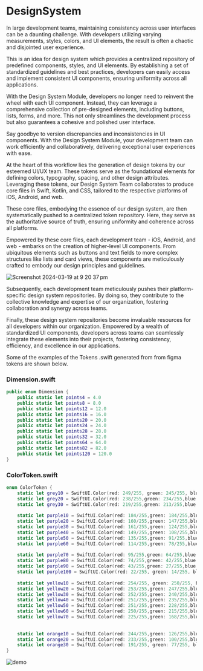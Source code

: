 # DesignSystem

In large development teams, maintaining consistency across user interfaces can be a daunting challenge. With developers utilizing varying measurements, styles, colors, and UI elements, the result is often a chaotic and disjointed user experience.

This is an idea for design system which provides a centralized repository of predefined components, styles, and UI elements. By establishing a set of standardized guidelines and best practices, developers can easily access and implement consistent UI components, ensuring uniformity across all applications.

With the Design System Module, developers no longer need to reinvent the wheel with each UI component. Instead, they can leverage a comprehensive collection of pre-designed elements, including buttons, lists, forms, and more. This not only streamlines the development process but also guarantees a cohesive and polished user interface.

Say goodbye to version discrepancies and inconsistencies in UI components. With the Design System Module, your development team can work efficiently and collaboratively, delivering exceptional user experiences with ease.


At the heart of this workflow lies the generation of design tokens by our esteemed UI/UX team. These tokens serve as the foundational elements for defining colors, typography, spacing, and other design attributes. Leveraging these tokens, our Design System Team collaborates to produce core files in Swift, Kotlin, and CSS, tailored to the respective platforms of iOS, Android, and web.

These core files, embodying the essence of our design system, are then systematically pushed to a centralized token repository. Here, they serve as the authoritative source of truth, ensuring uniformity and coherence across all platforms.

Empowered by these core files, each development team - iOS, Android, and web - embarks on the creation of higher-level UI components. From ubiquitous elements such as buttons and text fields to more complex structures like lists and card views, these components are meticulously crafted to embody our design principles and guidelines.


![Screenshot 2024-03-19 at 9 20 37 pm](https://github.com/GRGBISHOW/DesignSystem/assets/20558114/fbb4f69f-8ff4-44cc-aca0-932678f847c5)


Subsequently, each development team meticulously pushes their platform-specific design system repositories. By doing so, they contribute to the collective knowledge and expertise of our organization, fostering collaboration and synergy across teams.

Finally, these design system repositories become invaluable resources for all developers within our organization. Empowered by a wealth of standardized UI components, developers across teams can seamlessly integrate these elements into their projects, fostering consistency, efficiency, and excellence in our applications.


Some of the examples of the Tokens .swift generated from from figma tokens are shown below.

### Dimension.swift
```swift
public enum Dimension {
    public static let points4 = 4.0
    public static let points8 = 8.0
    public static let points12 = 12.0
    public static let points16 = 16.0
    public static let points20 = 20.0
    public static let points24 = 24.0
    public static let points28 = 28.0
    public static let points32 = 32.0
    public static let points64 = 64.0
    public static let points82 = 82.0
    public static let points120 = 120.0
}
```
### ColorToken.swift
```swift
enum ColorToken {
    static let grey10 = SwiftUI.Color(red: 249/255, green: 245/255, blue: 251/255)
    static let grey20 = SwiftUI.Color(red: 238/255,green: 234/255,blue: 244/255)
    static let grey30 = SwiftUI.Color(red: 219/255,green: 213/255,blue: 232/255)
    
    static let purple10 = SwiftUI.Color(red: 184/255,green: 184/255,blue: 220/255)
    static let purple20 = SwiftUI.Color(red: 160/255,green: 147/255,blue: 188/255)
    static let purple30 = SwiftUI.Color(red: 161/255,green: 124/255,blue: 184/255)
    static let purple40 = SwiftUI.Color(red: 149/255,green: 108/255,blue: 174/255)
    static let purple50 = SwiftUI.Color(red: 135/255,green: 91/255,blue: 168/255)
    static let purple60 = SwiftUI.Color(red: 114/255,green: 78/255,blue: 158/255)
    
    static let purple70 = SwiftUI.Color(red: 95/255,green: 64/255,blue: 153/255)
    static let purple80 = SwiftUI.Color(red: 74/255,green: 42/255,blue: 151/255)
    static let purple90 = SwiftUI.Color(red: 43/255,green: 27/255,blue: 83/255)
    static let purple100 = SwiftUI.Color(red: 22/255, green: 14/255, blue: 45/255)
    
    static let yellow10 = SwiftUI.Color(red: 254/255, green: 250/255, blue: 216/255)
    static let yellow20 = SwiftUI.Color(red: 253/255,green: 247/255,blue: 174/255)
    static let yellow30 = SwiftUI.Color(red: 252/255,green: 240/255,blue: 135/255)
    static let yellow40 = SwiftUI.Color(red: 251/255,green: 235/255,blue: 103/255)
    static let yellow50 = SwiftUI.Color(red: 251/255,green: 228/255,blue: 51/255)
    static let yellow60 = SwiftUI.Color(red: 250/255,green: 215/255,blue: 108/255)
    static let yellow70 = SwiftUI.Color(red: 225/255,green: 168/255,blue: 57/255)
    
    
    static let orange10 = SwiftUI.Color(red: 244/255,green: 126/255,blue: 40/255)
    static let orange20 = SwiftUI.Color(red: 233/255,green: 100/255,blue: 9/255)
    static let orange30 = SwiftUI.Color(red: 191/255, green: 77/255, blue: 0/255)
}
```



![demo](https://github.com/GRGBISHOW/DesignSystem/assets/20558114/1131ab4a-d7d8-4dad-9dc4-d0d9f6610584)
